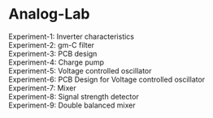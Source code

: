 # Analog-Lab
Experiment-1: Inverter characteristics <br>
Experiment-2: gm-C filter <br>
Experiment-3: PCB design <br>
Experiment-4: Charge pump <br>
Experiment-5: Voltage controlled oscillator <br>
Experiment-6: PCB Design for Voltage controlled oscillator <br>
Experiment-7: Mixer <br>
Experiment-8: Signal strength detector <br>
Experiment-9: Double balanced mixer <br>
